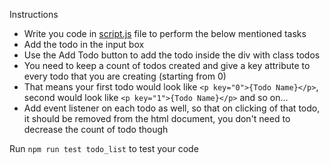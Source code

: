 Instructions
* Write you code in [script.js](./script.js) file to perform the below mentioned tasks
* Add the todo in the input box
* Use the Add Todo button to add the todo inside the div with class todos
* You need to keep a count of todos created and give a key attribute to every todo that you are creating (starting from 0)
* That means your first todo would look like ```<p key="0">{Todo Name}</p>```, second would look like ```<p key="1">{Todo Name}</p>``` and so on...
* Add event listener on each todo as well, so that on clicking of that todo, it should be removed from the html document, you don't need to decrease the count of todo though

Run ```npm run test todo_list``` to test your code